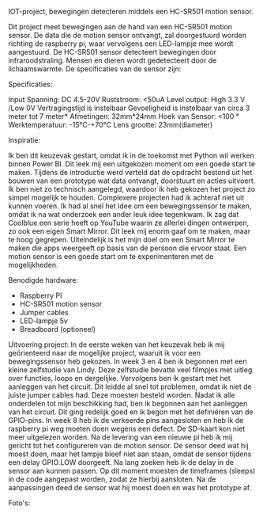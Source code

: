 IOT-project, bewegingen detecteren middels een HC-SR501 motion sensor.

Dit project meet bewegingen aan de hand van een HC-SR501 motion sensor. De data die de motion sensor ontvangt, zal doorgestuurd worden richting de raspberry pi, waar vervolgens een LED-lampje mee wordt aangestuurd.
De HC-SR501 sensor detecteert bewegingen door infraroodstraling. Mensen en dieren wordt gedetecteert door de lichaamswarmte.
De specificaties van de sensor zijn:

Specificaties:

Input Spanning: DC 4.5-20V
Ruststroom: <50uA
Level output: High 3.3 V /Low 0V
Vertragingstijd is instelbaar
Gevoeligheid is instelbaar van circa 3 meter tot 7 meter*
Afmetingen: 32mm*24mm
Hoek van Sensor: <100 °
Werktemperatuur: -15°C-+70°C
Lens grootte: 23mm(diameter)

Inspiratie:

Ik ben dit keuzevak gestart, omdat ik in de toekomst met Python wil werken binnen Power BI. Dit leek mij een uitgekozen moment om een goede start te maken.
Tijdens de introductie werd verteld dat de opdracht bestond uit het bouwen van een prototype wat data ontvangt, doorstuurt en acties uitvoert.
Ik ben niet zo technisch aangelegd, waardoor ik heb gekozen het project zo simpel mogelijk te houden. Complexere projecten had ik achteraf niet uit kunnen voeren.
Ik had al snel het idee om een bewegingssensor te maken, omdat ik na wat onderzoek een ander leuk idee tegenkwam.
Ik zag dat Coolblue een serie heeft op YouTube waarin ze allerlei dingen ontwerpen, zo ook een eigen Smart Mirror. Dit leek mij enorm gaaf om te maken, maar te hoog gegrepen.
Uiteindelijk is het mijn doel om een Smart Mirror te maken die apps weergeeft op basis van de persoon die ervoor staat.
Een motion sensor is een goede start om te experimenteren met de mogelijkheden.

Benodigde hardware:

- Raspberry PI
- HC-SR501 motion sensor
- Jumper cables
- LED-lampje 5v
- Breadboard (optioneel)

Uitvoering project:
In de eerste weken van het keuzevak heb ik mij geörienteerd naar de mogelijke project, waaruit ik voor een bewegingssensor heb gekozen.
In week 3 en 4 ben ik begonnen met een kleine zelfstudie van Lindy. Deze zelfstudie bevatte veel filmpjes met uitleg over functies, loops en dergelijke.
Vervolgens ben ik gestart met het aanleggen van het circuit. Dit leidde al snel tot problemen, omdat ik niet de juiste jumper cables had. Deze moesten besteld worden.
Nadat ik alle onderdelen tot mijn beschikking had, ben ik begonnen aan het aanleggen van het circuit.
Dit ging redelijk goed en ik begon met het definiëren van de GPIO-pins.
In week 8 heb ik de verkeerde pins aangesloten en heb ik de raspberry pi weg moeten doen wegens een defect. De SD-kaart kon niet meer uitgelezen worden.
Na de levering van een nieuwe pi heb ik mij gericht tot het configureren van de motion sensor.
De sensor deed wat hij moest doen, maar het lampje bleef niet aan staan, omdat de sensor tijdens een delay GPIO.LOW doorgeeft.
Na lang zoeken heb ik de delay in de sensor aan kunnen passen. Op dit moment moesten de timeframes (sleeps) in de code aangepast worden, zodat ze hierbij aansloten.
Na de aanpassingen deed de sensor wat hij moest doen en was het prototype af.

Foto's:




